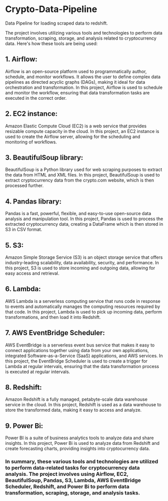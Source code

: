 # Crypto-Data-Pipeline
Data Pipeline for loading scraped data to redshift.

The project involves utilizing various tools and technologies to perform data transformation, scraping, storage, and analysis related to cryptocurrency data. Here's how these tools are being used:

## 1. Airflow: 
Airflow is an open-source platform used to programmatically author, schedule, and monitor workflows. It allows the user to define complex data pipelines as directed acyclic graphs (DAGs), making it ideal for data orchestration and transformation. In this project, Airflow is used to schedule and monitor the workflow, ensuring that data transformation tasks are executed in the correct order.

## 2. EC2 instance: 
Amazon Elastic Compute Cloud (EC2) is a web service that provides resizable compute capacity in the cloud. In this project, an EC2 instance is used to create the Airflow server, allowing for the scheduling and monitoring of workflows.

## 3. BeautifulSoup library: 
BeautifulSoup is a Python library used for web scraping purposes to extract the data from HTML and XML files. In this project, BeautifulSoup is used to extract cryptocurrency data from the crypto.com website, which is then processed further.

## 4. Pandas library: 
Pandas is a fast, powerful, flexible, and easy-to-use open-source data analysis and manipulation tool. In this project, Pandas is used to process the extracted cryptocurrency data, creating a DataFrame which is then stored in S3 in CSV format.

## 5. S3: 
Amazon Simple Storage Service (S3) is an object storage service that offers industry-leading scalability, data availability, security, and performance. In this project, S3 is used to store incoming and outgoing data, allowing for easy access and retrieval.

## 6. Lambda: 
AWS Lambda is a serverless computing service that runs code in response to events and automatically manages the computing resources required by that code. In this project, Lambda is used to pick up incoming data, perform transformations, and then load it into Redshift.

## 7. AWS EventBridge Scheduler: 
AWS EventBridge is a serverless event bus service that makes it easy to connect applications together using data from your own applications, integrated Software-as-a-Service (SaaS) applications, and AWS services. In this project, the EventBridge Scheduler is used to create a trigger for Lambda at regular intervals, ensuring that the data transformation process is executed at regular intervals.

## 8. Redshift: 
Amazon Redshift is a fully managed, petabyte-scale data warehouse service in the cloud. In this project, Redshift is used as a data warehouse to store the transformed data, making it easy to access and analyze.

## 9. Power Bi: 
Power BI is a suite of business analytics tools to analyze data and share insights. In this project, Power Bi is used to analyze data from Redshift and create forecasting charts, providing insights into cryptocurrency data.


### In summary, these various tools and technologies are utilized to perform data-related tasks for cryptocurrency data analysis. The project involves using Airflow, EC2, BeautifulSoup, Pandas, S3, Lambda, AWS EventBridge Scheduler, Redshift, and Power Bi to perform data transformation, scraping, storage, and analysis tasks.

